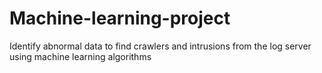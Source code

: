 # Machine-learning-project
Identify abnormal data to find crawlers and intrusions from the log server using machine learning algorithms
